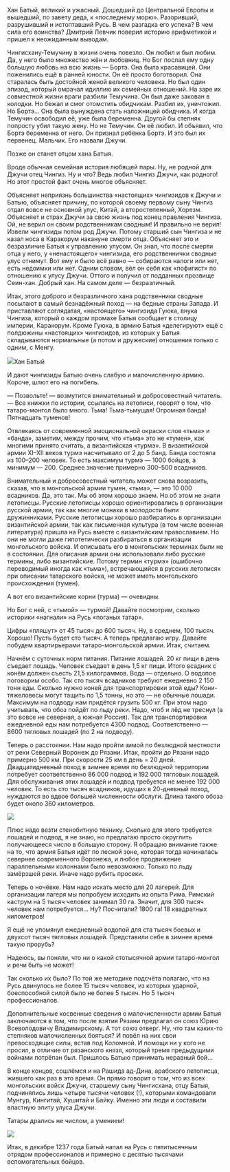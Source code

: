 Хан Батый, великий и ужасный. Дошедший до Центральной Европы и вышедший, по завету деда, к «последнему морю». Разоривший, разрушивший и истоптавший Русь. В чем разгадка его успеха? В чем сила его воинства? Дмитрий Левчик поверил историю арифметикой и пришел к неожиданным выводам.

Чингисхану-Темучину в жизни очень повезло. Он любил и был любим. Да, у него было множество жён и любовниц. Но Бог послал ему одну большую любовь на всю жизнь — Бортэ. Она была красавицей. Они поженились ещё в ранней юности. Он её просто боготворил. Она старалась быть достойной женой великого человека. Но был один эпизод, который омрачал идиллию их семейных отношений. На заре их совместной жизни враги разбили Темучина. Он был даже закован в колодки. Но бежал и смог отомстить обидчикам. Разбил их, уничтожил. Но Бортэ… Она была вынуждена стать наложницей обидчика. И когда Темучин освободил её, уже была беременна. Другой бы степняк попросту убил такую жену. Но не Темучин. Он её любил. И объявил, что Бортэ беременна от него. Он признал ребёнка Бортэ. И это был их первенец. Мальчик. Его назвали Джучи.   


Позже он станет отцом хана Батыя.

Вроде обычная семейная история любящей пары. Ну, не родной для Джучи отец Чингиз. Ну и что? Ведь любил Чингиз Джучи, как родного! Но этот простой факт очень многое объясняет. 

Объясняет неприязнь большинства «настоящих» чингизидов к Джучи и Батыю, объясняет причину, по которой своему первому сыну Чингиз отдал вовсе не основной улус, Китай, а второстепенный, Хорезм. Объясняет и страх Джучи за свою жизнь под конец правления Чингиза. Ой, не верил он своим родственникам сводным! И правильно не верил! Извели чингизиды потом род Джучи. Потому старший сын Чингиза и не казал носа в Каракорум накануне смерти отца. Объясняет это и безразличие Батыя к управлению улусом. Он знал, что после смерти отца у него, у «ненастоящего» чингизида, его родственнички сводные улус отнимут. Вот ему и было всё равно — собираются налоги или нет, есть недоимки или нет. Одним словом, вёл он себя как «пофигист» по отношению к улусу Джучи. Оттого и получил от подданных прозвище Сеин-хан. Добрый хан. На самом деле — безразличный. 

Итак, этого доброго и безразличного хана родственники сводные посылают в самый безнадёжный поход — на бедные страны Запада. И приставляют соглядатая, «настоящего» чингизида Гуюка, внука Чингиза, который о каждом промахе Батыя сообщает в столицу империи, Каракорум. Кроме Гуюка, в армию Батыя «делегируют» ещё с полдюжины «настоящих» чингизидов, из которых у Батыя складываются нормальные (а потом и дружеские) отношения только с одним, с Менгу.

![](https://assets.discours.io/unsafe/900x/production/image/53128030-f28e-11e9-a6f5-4b9b03bcc773.png)Хан Батый

И дают чингизиды Батыю очень слабую и малочисленную армию. Короче, шлют его на погибель.

— Позвольте! — возмутится внимательный и добросовестный читатель. — Все книжки по истории, ссылаясь на летописи, говорят о том, что татаро-монгол было много. Тьма! Тьма-тьмущая! Огромная банда! Пятнадцать туменов!

Отвлекаясь от современной эмоциональной окраски слов «тьма» и «банда», заметим, между прочим, что «тьма» это не «тумен», как многими принято считать, а византийская «турмэ». В византийской армии XI–XII веков турмэ насчитывало от 2 до 5 банд. Банда состояла из 100–200 человек. То есть максимум турмэ — 1000 бойцов, а минимум — 200. Среднее значение примерно 300–500 всадников. 

Внимательный и добросовестный читатель может снова возразить, сказав, что в монгольской армии тумен, «тьма», — это 10 000 всадников. Да, это так. Мы об этом хорошо знаем. Но об этом не знали летописцы. Русские летописцы хорошо ориентировались в организации русской армии, так как многие монахи в молодости были дружинниками. Русские летописцы хорошо разбирались в организации византийской армии, так как письменная культура (в том числе военная литература) пришла на Русь вместе с византийским православием. Но они не могли даже гипотетически разбираться в организации монгольского войска. И описывать его в монгольских терминах были не в состоянии. Для описания армии они использовали либо русские термины, либо византийские. Потому термин «турмэ» (ошибочно переводимый иногда как «тьма»), встречающийся в русских летописях при описании татарского войска, не может иметь монгольского происхождения (тумен). 

А вот его византийские корни (турма) — очевидны.

Но Бог с ней, с «тьмой» — турмой! Давайте посмотрим, сколько историки «нагнали» на Русь «поганых татар». 

Цифры «пляшут» от 45 тысяч до 600 тысяч. Ну, в среднем, 100 тысяч. Хорошо! Пусть будет сто тысяч. А теперь предлагаю игру. Давайте побудем квартирьерами татаро-монгольской армии. Итак, считаем. 

Начнём с суточных норм питания. Питание лошадей. 20 кг пищи в день съедает лошадь. Человек съедает в день 1,5 кг пищи. Итого всадник с конём должен съесть 21,5 килограммов. Вода — отдельно. О водопое поговорим особо. Так сто тысяч всадников требуют ежедневно 2 150 тонн еды. Сколько нужно коней для транспортировки этой еды? Кони-тяжеловесы могут тащить по 1,5 тонны, но это — не обычные лошади. Максимум на подводу нам придётся грузить 500 кг. При этом надо учитывать, что обоз пойдёт по льду реки. Надо, чтоб и лёд не треснул (а это вовсе не северная, а южная Россия). Так для транспортировки ежедневной еды нам потребуется 4300 подвод. Соответственно — 8600 тягловых лошадей (по 2 на подводу). 

Теперь о расстоянии. Нам надо пройти зимой по безлюдной местности от реки Северный Воронеж до Рязани. Итак, пройти до Рязани надо примерно 500 км. При скорости 25 км в день = 20 дней. Двадцатидневный поход в зимнее время по безлюдной территории потребует соответственно 86 000 подвод и 192 000 тягловых лошадей. Для обслуживания этих лошадей и подвод требуется не менее 192 000 человек. То есть сто тысяч всадников, идущих в 20-дневный поход, нуждаются во вдвое большей численности обслуги. Длина такого обоза будет около 360 километров. 

![](https://assets.discours.io/unsafe/900x/production/image/75b66210-a54a-11e8-bfc7-9b5979ddfe3f.jpeg)

Плюс надо везти стенобитную технику. Сколько для этого требуется лошадей и подвод, я не знаю, но предлагаю просто округлить получающееся число в большую сторону. Я обращаю внимание также на то, что армия Батыя идёт по лесной зоне, которая тогда начиналась севернее современного Воронежа, и любое продвижение параллельными колоннами было невозможно. Только по льду замёрзшей реки. Иначе надо рубить просеки.  


Теперь о ночёвке. Нам надо искать место для 20 лагерей. Для организации лагеря мы попробуем исходить из опыта Рима. Римский каструм на 5 тысяч человек занимал 30 га. Значит, для 300 тысяч человек нам потребуется… Ну? Посчитали? 1800 га! 18 квадратных километров! 

Я ещё не упомянул ежедневный водопой для ста тысяч боевых и двухсот тысяч тягловых лошадей. Представили себе в зимнее время такую прорубь?

Надеюсь, вы поняли, что ни о какой стотысячной армии татаро-монгол и речи быть не может! 

Так сколько их было? По той же методике подсчёта полагаю, что на Русь двинулось не более 15 тысяч человек, из которых ударной, боеспособной силой было не более 5 тысяч. Но 5 тысяч профессионалов.

Дополнительные косвенные сведения о малочисленности армии Батыя заключаются в том, что после взятия Рязани предлагал он союз Юрию Всеволодовичу Владимирскому. А тот союз отверг. Ну, что там каких-то степняков малочисленных бояться? И повёл на них свои превосходящие силы, встав под Коломной. И помощи ни у кого не просил, в отличие от рязанского князя, который тремя предыдущими войнами потрёпан был. Пришлось Батыю принимать неравный бой… 

В конце концов, сошлёмся и на Рашида ад-Дина, арабского летописца, жившего как раз в это время. Он прямо говорит о том, что из всех монгольских войск Джучи, старшему сыну Чингисхана, отцу Батыя, подчинялись лишь четыре тысячи человек (!), которыми командовали Мунгур, Кингитай, Хушитай и Байку. Именно эти люди и составили властную элиту улуса Джучи.

Татары дрались не числом, а умением!

![](https://assets.discours.io/unsafe/900x/production/image/76008a70-a54a-11e8-bfc7-9b5979ddfe3f.jpeg)

Итак, в декабре 1237 года Батый напал на Русь с пятитысячным отрядом профессионалов и примерно с десятью тысячами вспомогательных бойцов. 
